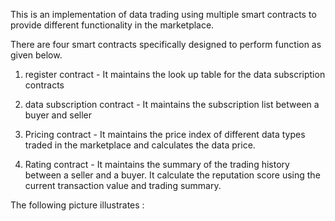 This is an implementation of data trading using multiple smart contracts to provide different functionality in the marketplace.

There are four smart contracts specifically designed to perform function as given below.
1) register contract - It maintains the look up table for the data subscription contracts



2) data subscription contract - It maintains the subscription list between a buyer and seller

3) Pricing contract - It maintains the price index of different data types traded in the marketplace and calculates the data price.

4) Rating contract - It maintains the summary of the trading history between a seller and a buyer. It calculate the reputation score using the current transaction value and trading summary.

The following picture illustrates :

